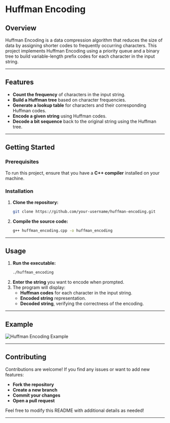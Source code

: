 # Huffman Encoding

## Overview
Huffman Encoding is a data compression algorithm that reduces the size of data by assigning shorter codes to frequently occurring characters. This project implements Huffman Encoding using a priority queue and a binary tree to build variable-length prefix codes for each character in the input string.

---

## Features
- **Count the frequency** of characters in the input string.
- **Build a Huffman tree** based on character frequencies.
- **Generate a lookup table** for characters and their corresponding Huffman codes.
- **Encode a given string** using Huffman codes.
- **Decode a bit sequence** back to the original string using the Huffman tree.

---

## Getting Started

### Prerequisites
To run this project, ensure that you have a **C++ compiler** installed on your machine.

### Installation
1. **Clone the repository:**
   ```bash
   git clone https://github.com/your-username/huffman-encoding.git
   ```
2. **Compile the source code:**
   ```bash
   g++ huffman_encoding.cpp -o huffman_encoding
   ```

---

## Usage
1. **Run the executable:**
   ```bash
   ./huffman_encoding
   ```
2. **Enter the string** you want to encode when prompted.
3. The program will display:
   - **Huffman codes** for each character in the input string.
   - **Encoded string** representation.
   - **Decoded string**, verifying the correctness of the encoding.

---

## Example
![Huffman Encoding Example](https://github.com/user-attachments/assets/a424b05f-9bdf-4243-865d-7eb1c5eb2f6e)

---

## Contributing
Contributions are welcome! If you find any issues or want to add new features:
- **Fork the repository**
- **Create a new branch**
- **Commit your changes**
- **Open a pull request**

Feel free to modify this README with additional details as needed!

---

